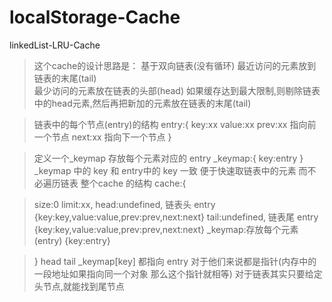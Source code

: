 # localStorage-Cache
linkedList-LRU-Cache

>这个cache的设计思路是：
>基于双向链表(没有循环) 
>最近访问的元素放到链表的末尾(tail)  
>最少访问的元素放在链表的头部(head)
>如果缓存达到最大限制,则剔除链表中的head元素,然后再把新加的元素放在链表的末尾(tail)

>链表中的每个节点(entry)的结构 
>entry:{
 > key:xx
 > value:xx
 > prev:xx 指向前一个节点
 > next:xx 指向下一个节点 
>}

>定义一个_keymap 存放每个元素对应的 entry
>_keymap:{
>   key:entry
>}
>_keymap 中的 key 和 entry中的 key 一致
>便于快速取链表中的元素 而不必遍历链表
>整个cache 的结构
>cache:{

 >  size:0
 >  limit:xx,
 >  head:undefined, 链表头  entry {key:key,value:value,prev:prev,next:next}
 >  tail:undefined, 链表尾  entry {key:key,value:value,prev:prev,next:next}
 >  _keymap:存放每个元素(entry) {key:entry}

>}
>head tail _keymap[key] 都指向 entry  对于他们来说都是指针(内存中的一段地址如果指向同一个对象 
>那么这个指针就相等)
>对于链表其实只要给定头节点,就能找到尾节点 
